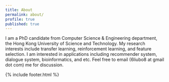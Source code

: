 ```yaml
---
title: About
permalink: about/
profile: true
published: true
---
```


I am a PhD candidate from Computer Science & Engineering department, the Hong Kong University of Science and Technology. My research interests include transfer learning, reinforcement learning, and feature selection. I am interested in applications including recommender system, dialogue system, bioinformatics, and etc. Feel free to email (6liubo8 at gmail dot com) me for discussion.

{% include footer.html %}
